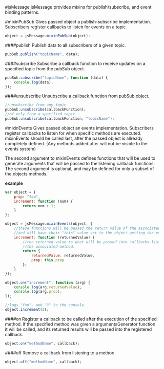 #jsMessage
jsMessage provides mixins for publish/subscribe, and event binding patterns.



#mixinPubSub
Gives passed object a publish-subscribe implementation.  Subscribers register callbacks to listen for events on a topic.
```javascript
object = jsMessage.mixinPubSub(object);
```

####publish
Publish data to all subscribers of a given topic.
```javascript
pubSub.publish("topicName", data);
```

####subscribe
Subscribe a callback function to receive updates on a specified topic from the pubSub object.
```javascript
pubSub.subscribe("topicName", function (data) {
    console.log(data);
});
```

####unsubscribe
Unsubscribe a callback function from pubSub object.
```javascript
//unsubscribe from any topic
pubSub.unsubscribe(callbackFunction);
//of only from a specified topic
pubSub.unsubscribe(callbackFunction, "topicName");
```




#mixinEvents
Gives passed object an events implementation.  Subscribers register callbacks to listen for when specific methods are executed.  mixinEvents should be called last, after the passed object is allready completely defined.  (Any methods added after will not be visible to the events system)

The second argument to mixinEvents defines functions that will be used to generate arguments that will be passed to the listening callback functions. The second argument is optional, and may be defined for only a subset of the objects methods.

**example**
```javascript
var object = {
    prop: "foo",
    increment: function (num) {
        return num + 1;
    }
};

object = jsMessage.mixinEvents(object, {
    //these functions will be passed the return value of the associated method,
    //and will have their "this" value set to the object getting the event mixin.
    increment: function (returnedValue) {
        //the returned value is what will be passed into callbacks listening to
        //the associated method.
        return {
            returnedValue: returnedValue,
            prop: this.prop
        };
    }
});

object.on("increment", function (arg) {
    console.log(arg.returnedValue);
    console.log(arg.prop);
});

//logs "foo", and "3" to the console.
object.increment(2);
```

####on
Register a callback to be called after the execution of the specified method.  If the specified method was given a argumentsGenerator function it will be called, and its returned results will be passed into the registered callback.
```javascript
object.on("methodName", callback);
```

####off
Remove a callback from listening to a method.
```javascript
object.off("methodName", callback);
```
